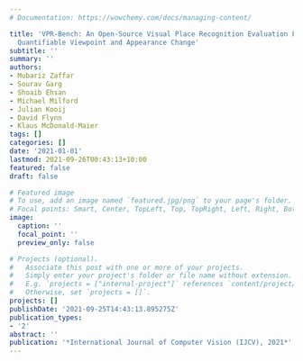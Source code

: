 ```yaml
---
# Documentation: https://wowchemy.com/docs/managing-content/

title: 'VPR-Bench: An Open-Source Visual Place Recognition Evaluation Framework with
  Quantifiable Viewpoint and Appearance Change'
subtitle: ''
summary: ''
authors:
- Mubariz Zaffar
- Sourav Garg
- Shoaib Ehsan
- Michael Milford
- Julian Kooij
- David Flynn
- Klaus McDonald-Maier
tags: []
categories: []
date: '2021-01-01'
lastmod: 2021-09-26T00:43:13+10:00
featured: false
draft: false

# Featured image
# To use, add an image named `featured.jpg/png` to your page's folder.
# Focal points: Smart, Center, TopLeft, Top, TopRight, Left, Right, BottomLeft, Bottom, BottomRight.
image:
  caption: ''
  focal_point: ''
  preview_only: false

# Projects (optional).
#   Associate this post with one or more of your projects.
#   Simply enter your project's folder or file name without extension.
#   E.g. `projects = ["internal-project"]` references `content/project/deep-learning/index.md`.
#   Otherwise, set `projects = []`.
projects: []
publishDate: '2021-09-25T14:43:13.895275Z'
publication_types:
- '2'
abstract: ''
publication: '*International Journal of Computer Vision (IJCV), 2021*'
---
```

